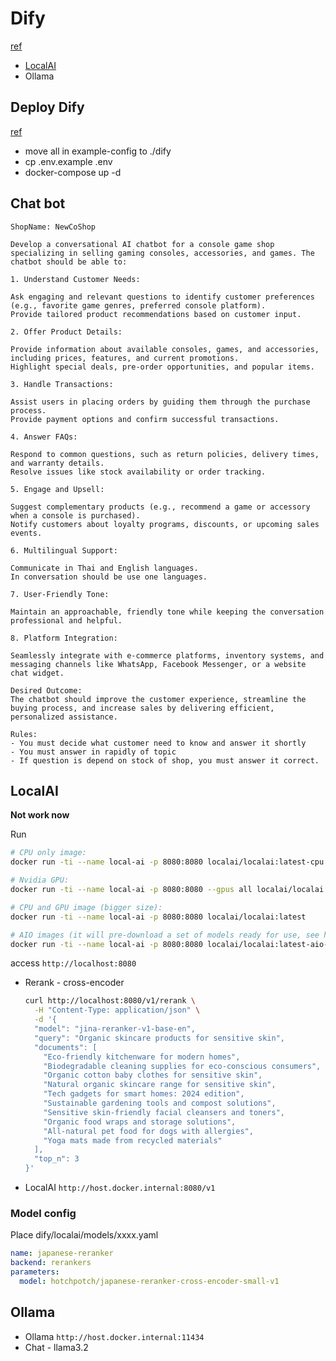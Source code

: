 # Dify

[ref](https://docs.dify.ai)

- [LocalAI](https://github.com/mudler/LocalAI)
- Ollama

## Deploy Dify

[ref](https://docs.dify.ai/getting-started/install-self-hosted/docker-compose)

- move all in example-config to ./dify
- cp .env.example .env
- docker-compose up -d

## Chat bot

```prompt
ShopName: NewCoShop

Develop a conversational AI chatbot for a console game shop specializing in selling gaming consoles, accessories, and games. The chatbot should be able to:

1. Understand Customer Needs:

Ask engaging and relevant questions to identify customer preferences (e.g., favorite game genres, preferred console platform).
Provide tailored product recommendations based on customer input.

2. Offer Product Details:

Provide information about available consoles, games, and accessories, including prices, features, and current promotions.
Highlight special deals, pre-order opportunities, and popular items.

3. Handle Transactions:

Assist users in placing orders by guiding them through the purchase process.
Provide payment options and confirm successful transactions.

4. Answer FAQs:

Respond to common questions, such as return policies, delivery times, and warranty details.
Resolve issues like stock availability or order tracking.

5. Engage and Upsell:

Suggest complementary products (e.g., recommend a game or accessory when a console is purchased).
Notify customers about loyalty programs, discounts, or upcoming sales events.

6. Multilingual Support:

Communicate in Thai and English languages.
In conversation should be use one languages.

7. User-Friendly Tone:

Maintain an approachable, friendly tone while keeping the conversation professional and helpful.

8. Platform Integration:

Seamlessly integrate with e-commerce platforms, inventory systems, and messaging channels like WhatsApp, Facebook Messenger, or a website chat widget.

Desired Outcome:
The chatbot should improve the customer experience, streamline the buying process, and increase sales by delivering efficient, personalized assistance.

Rules:
- You must decide what customer need to know and answer it shortly
- You must answer in rapidly of topic
- If question is depend on stock of shop, you must answer it correct.
```

## LocalAI

**Not work now**

Run

```sh
# CPU only image:
docker run -ti --name local-ai -p 8080:8080 localai/localai:latest-cpu

# Nvidia GPU:
docker run -ti --name local-ai -p 8080:8080 --gpus all localai/localai:latest-gpu-nvidia-cuda-12

# CPU and GPU image (bigger size):
docker run -ti --name local-ai -p 8080:8080 localai/localai:latest

# AIO images (it will pre-download a set of models ready for use, see https://localai.io/basics/container/)
docker run -ti --name local-ai -p 8080:8080 localai/localai:latest-aio-cpu
```

access `http://localhost:8080`

- Rerank - cross-encoder

    ```bash
    curl http://localhost:8080/v1/rerank \
      -H "Content-Type: application/json" \
      -d '{
      "model": "jina-reranker-v1-base-en",
      "query": "Organic skincare products for sensitive skin",
      "documents": [
        "Eco-friendly kitchenware for modern homes",
        "Biodegradable cleaning supplies for eco-conscious consumers",
        "Organic cotton baby clothes for sensitive skin",
        "Natural organic skincare range for sensitive skin",
        "Tech gadgets for smart homes: 2024 edition",
        "Sustainable gardening tools and compost solutions",
        "Sensitive skin-friendly facial cleansers and toners",
        "Organic food wraps and storage solutions",
        "All-natural pet food for dogs with allergies",
        "Yoga mats made from recycled materials"
      ],
      "top_n": 3
    }'
    ```

- LocalAI `http://host.docker.internal:8080/v1`



### Model config

Place dify/localai/models/xxxx.yaml

```yaml reranker.yaml
name: japanese-reranker
backend: rerankers
parameters:
  model: hotchpotch/japanese-reranker-cross-encoder-small-v1
```

## Ollama

- Ollama `http://host.docker.internal:11434`
- Chat - llama3.2
